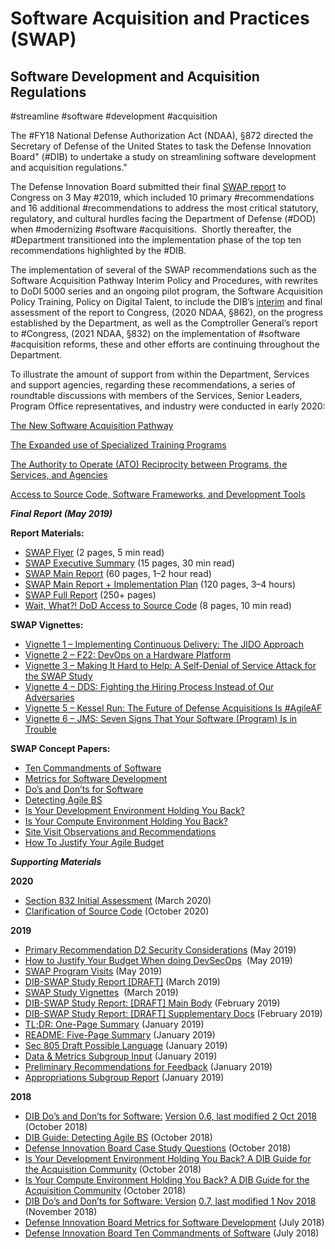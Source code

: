 # Software Acquisition and Practices (SWAP)
## Software Development and Acquisition Regulations
#streamline #software #development #acquisition

The #FY18 National Defense Authorization Act (NDAA), §872 directed the Secretary of Defense of the United States to task the Defense Innovation Board" (#DIB) to undertake a study on streamlining software development and acquisition regulations." 

The Defense Innovation Board submitted their final [SWAP report](https://innovation.defense.gov/software/) to Congress on 3 May #2019, which included 10 primary #recommendations and 16 additional #recommendations to address the most critical statutory, regulatory, and cultural hurdles facing the Department of Defense (#DOD) when #modernizing #software #acquisitions.  Shortly thereafter, the #Department transitioned into the implementation phase of the top ten recommendations highlighted by the #DIB.

The implementation of several of the SWAP recommendations such as the Software Acquisition Pathway Interim Policy and Procedures, with rewrites to DoDI 5000 series and an ongoing pilot program, the Software Acquisition Policy Training, Policy on Digital Talent, to include the DIB’s [interim](https://media.defense.gov/2020/Mar/05/2002259784/-1/-1/0/DIB%20_SEC.%20862_INITIAL%20ASSESSMENT_FINAL.PDF) and final assessment of the report to Congress, (2020 NDAA, §862), on the progress established by the Department, as well as the Comptroller General’s report to #Congress, (2021 NDAA, §832) on the implementation of #software #acquisition reforms, these and other efforts are continuing throughout the Department.

To illustrate the amount of support from within the Department, Services and support agencies, regarding these recommendations, a series of roundtable discussions with members of the Services, Senior Leaders, Program Office representatives, and industry were conducted in early 2020:

[The New Software Acquisition Pathway](http://www.dvidshub.net/video/embed/739994)

[The Expanded use of Specialized Training Programs](http://www.dvidshub.net/video/embed/739996)

[The Authority to Operate (ATO) Reciprocity between Programs, the Services, and Agencies](http://www.dvidshub.net/video/embed/739993)

[Access to Source Code, Software Frameworks, and Development Tools](http://www.dvidshub.net/video/embed/742797)

_**Final Report (May 2019)**_

**Report Materials:**

-   [SWAP Flyer](https://media.defense.gov/2019/May/01/2002126691/-1/-1/0/SWAP%20FLYER.PDF) (2 pages, 5 min read) 
-   [SWAP Executive Summary](https://media.defense.gov/2019/May/01/2002126690/-1/-1/0/SWAP%20EXECUTIVE%20SUMMARY.PDF) (15 pages, 30 min read) 
-   [SWAP Main Report](https://media.defense.gov/2019/May/01/2002126693/-1/-1/0/SWAP%20MAIN%20REPORT.PDF) (60 pages, 1–2 hour read) 
-   [SWAP Main Report + Implementation Plan](https://media.defense.gov/2019/May/01/2002126689/-1/-1/0/SWAP%20COMPLETE%20REPORT.PDF) (120 pages, 3–4 hours)
-   [SWAP Full Report](https://media.defense.gov/2019/Apr/30/2002124828/-1/-1/0/SOFTWAREISNEVERDONE_REFACTORINGTHEACQUISITIONCODEFORCOMPETITIVEADVANTAGE_FINAL.SWAP.REPORT.PDF) (250+ pages)
-   [Wait, What?! DoD Access to Source Code](https://media.defense.gov/2019/Oct/31/2002204223/-1/-1/0/DIB_CLARIFICATION_OF_SOURCE_CODE.PDF) (8 pages, 10 min read)

**SWAP Vignettes:**

-   [Vignette 1 – Implementing Continuous Delivery: The JIDO Approach](https://media.defense.gov/2019/May/01/2002126694/-1/-1/0/VIGNETTE%201%20-%20IMPLEMENTING%20CONTINUOUS%20DELIVERY%20THE%20JIDO%20APPROACH.PDF)
-   [Vignette 2 – F22: DevOps on a Hardware Platform](https://media.defense.gov/2019/May/01/2002126695/-1/-1/0/VIGNETTE%202%20-%20F22%20DEVOPS%20ON%20A%20HARDWARE%20PLATFORM.PDF)
-   [Vignette 3 – Making It Hard to Help: A Self-Denial of Service Attack for the SWAP Study](https://media.defense.gov/2019/May/01/2002126696/-1/-1/0/VIGNETTE%203%20-%20MAKING%20IT%20HARD%20TO%20STOP%20-%20A%20SELF-DENIAL%20OF%20SERVICE%20ATTACK%20FOR%20THE%20SWAP%20STUDY.PDF)
-   [Vignette 4 – DDS: Fighting the Hiring Process Instead of Our Adversaries](https://media.defense.gov/2019/May/01/2002126683/-1/-1/0/VIGNETTE%204%20-%20DDS,%20FIGHTING%20THE%20HIRING%20PROCESS%20INSTEAD%20OF%20OUR%20ADVERSARIES.PDF)
-   [Vignette 5 – Kessel Run: The Future of Defense Acquisitions Is #AgileAF](https://media.defense.gov/2019/May/01/2002126684/-1/-1/0/VIGNETTE%205%20-%20KESSEL%20RUN,%20THE%20FUTURE%20OF%20DEFENSE%20ACQUISITION%20IS%20#AGILEAF.PDF)
-   [Vignette 6 – JMS: Seven Signs That Your Software (Program) Is in Trouble](https://media.defense.gov/2019/May/01/2002126685/-1/-1/0/VIGNETTE%206%20-%20JMS,%20SEVEN%20SIGNS%20THAT%20YOUR%20SOFTWARE%20(PROGRAM)%20IS%20IN%20TROUBLE.PDF)

**SWAP Concept Papers:**

-   [Ten Commandments of Software](https://media.defense.gov/2019/May/02/2002127285/-1/-1/0/DEFENSEINNOVATIONBOARDTENCOMMANDMENTSOFSOFTWARE.PDF)
-   [Metrics for Software Development](https://media.defense.gov/2019/May/02/2002127284/-1/-1/0/DEFENSEINNOVATIONBOARDMETRICSFORSOFTWAREDEVELOPMENT.PDF)
-   [Do’s and Don’ts for Software](https://media.defense.gov/2019/May/02/2002127283/-1/-1/0/DEFENSEINNOVATIONBOARDDO)
-   [Detecting Agile BS](https://media.defense.gov/2019/May/02/2002127286/-1/-1/0/DIBGUIDEDETECTINGAGILEBS.PDF)
-   [Is Your Development Environment Holding You Back?](https://media.defense.gov/2019/May/02/2002127289/-1/-1/0/ISYOURDEVELOPMENTENVIRONMENTHOLDINGYOUBACKADIBGUIDEFORTHEACQUISITIONCOMMUNITY.PDF)
-   [Is Your Compute Environment Holding You Back?](https://media.defense.gov/2019/May/02/2002127288/-1/-1/0/ISYOURCOMPUTEENVIRONMENTHOLDINGYOUBACKADIBGUIDEFORTHEACQUISITIONCOMMUNITY.PDF)
-   [Site Visit Observations and Recommendations](https://media.defense.gov/2019/May/02/2002127290/-1/-1/0/SWAPPROGRAMVISITSQUESTIONSANDOBSERVATIONS.PDF)
-   [How To Justify Your Agile Budget](https://media.defense.gov/2019/May/02/2002127287/-1/-1/0/HOWTOJUSTIFYYOURBUDGETWHENDOINGDEVSECOPS.PDF)

_**Supporting Materials**_

**2020**

-   [S](http://media.defense.gov/2020/Mar/05/2002259784/-1/-1/0/DIB%20_SEC.%20862_INITIAL%20ASSESSMENT_FINAL.PDF)[ection 832 Initial Assessment](https://media.defense.gov/2020/Mar/05/2002259784/-1/-1/0/DIB%20_SEC.%20862_INITIAL%20ASSESSMENT_FINAL.PDF) (March 2020)
-   [Clarification of Source Code](https://media.defense.gov/2019/Oct/31/2002204223/-1/-1/0/DIB_CLARIFICATION_OF_SOURCE_CODE.PDF) (October 2020)

**2019**

-   [Primary Recommendation D2 Security Considerations](https://media.defense.gov/2019/May/02/2002127281/-1/-1/0/D2DRAFTIMPLEMENTATIONPLAN.PDF) (May 2019)
-   [How to Justify Your Budget When doing DevSecOps](https://media.defense.gov/2019/May/02/2002127287/-1/-1/0/HOWTOJUSTIFYYOURBUDGETWHENDOINGDEVSECOPS.PDF)  (May 2019)
-   [SWAP Program Visits](https://media.defense.gov/2019/May/02/2002127290/-1/-1/0/SWAPPROGRAMVISITSQUESTIONSANDOBSERVATIONS.PDF) (May 2019)
-   [DIB-SWAP Study Report [DRAFT]](https://media.defense.gov/2019/Mar/14/2002101480/-1/-1/0/DIB-SWAP_STUDY_REPORT[DRAFT],_LAST%20MODIFIED_13MAR2019.PDF) (March 2019)
-   [SWAP Study Vignettes](https://media.defense.gov/2019/Mar/07/2002097482/-1/-1/0/SWAP_STUDY_VIGNETTES.PDF)  (March 2019)
-   [DIB-SWAP Study Report: [DRAFT] Main Body](https://media.defense.gov/2019/Feb/22/2002092154/-1/-1/0/DIB-SWAP_STUDYREPORT[DRAFT]MAINBODY.PDF) (February 2019)
-   [DIB-SWAP Study Report: [DRAFT] Supplementary Docs](https://media.defense.gov/2019/Feb/22/2002092142/-1/-1/0/DIB-SWAP_STUDYREPORT[DRAFT]SUPPLEMENTARYDOCS.PDF) (February 2019)
-   [TL;DR: One-Page Summary](https://media.defense.gov/2019/Jan/14/2002079285/-1/-1/0/TL;DR_TOC_DIB_SWAP_V1.5_2019.01.11.PDF) (January 2019)
-   [README: Five-Page Summary](https://media.defense.gov/2019/Jan/14/2002079286/-1/-1/0/README_DIB_SWAP_V1.4_2019.01.11.PDF) (January 2019)
-   [Sec 805 Draft Possible Language](https://media.defense.gov/2019/Jan/15/2002080006/-1/-1/0/DIB_SEC805_DRAFT_POSSIBLE_LANGUAGE_2019.01.14.PDF) (January 2019)
-   [Data & Metrics Subgroup Input](https://media.defense.gov/2019/Jan/15/2002080005/-1/-1/0/DIB_DATA_METRICS_SUBGROUP_INPUT_V.2_2019.01.14.PDF) (January 2019)
-   [Preliminary Recommendations for Feedback](https://media.defense.gov/2019/Jan/15/2002080004/-1/-1/0/DIB_PRELIMINARY_RECOMMENDATIONS_FOR_FEEDBACK_2019.01.14.PDF) (January 2019)
-   [Appropriations Subgroup Report](https://media.defense.gov/2019/Jan/16/2002080473/-1/-1/0/DIB_APPROPRIATIONS_SUBGROUP_REPORT_2019.01.15.PDF) (January 2019)

**2018**

-   [DIB Do’s and Don’ts for Software:](http://media.defense.gov/2018/Oct/09/2002049593/-1/-1/0/DIB_DOS_DONTS_SOFTWARE_2018.10.05.PDF) [Version 0.6, last modified 2 Oct 2018](https://media.defense.gov/2018/Oct/09/2002049593/-1/-1/0/DIB_DOS_DONTS_SOFTWARE_2018.10.05.PDF) (October 2018)
-   [DIB Guide: Detecting Agile BS](https://media.defense.gov/2018/Oct/09/2002049591/-1/-1/0/DIB_DETECTING_AGILE_BS_2018.10.05.PDF) (October 2018)
-   [Defense Innovation Board Case Study Questions](https://media.defense.gov/2018/Oct/09/2002049594/-1/-1/0/DIB_CASE_STUDY_QUESTIONS_OBSERVATIONS_2018.10.09.PDF) (October 2018)
-   [Is Your Development Environment Holding You Back? A DIB Guide for the Acquisition Community](https://media.defense.gov/2018/Oct/09/2002049592/-1/-1/0/DIB_DEVELOPMENT_ENVIRONMENT_2018.10.05.PDF) (October 2018)
-   [Is Your Compute Environment Holding You Back? A DIB Guide for the Acquisition Community](https://media.defense.gov/2018/Oct/09/2002049590/-1/-1/0/DIB_COMPUTE_ENVIRONMENT_2018.10.05.PDF) (October 2018)
-   [DIB Do’s and Don’ts for Software: Version](http://media.defense.gov/2018/Nov/02/2002058905/-1/-1/0/DIB_DOS_DONTS_%20SOFTWARE_V2_2018.11.02.PDF) [0.7, last modified 1 Nov 2018](https://media.defense.gov/2018/Nov/02/2002058905/-1/-1/0/DIB_DOS_DONTS_%20SOFTWARE_V2_2018.11.02.PDF) [](http://media.defense.gov/2018/Nov/02/2002058905/-1/-1/0/DIB_DOS_DONTS_%20SOFTWARE_V2_2018.11.02.PDF) (November 2018)
-   [Defense Innovation Board Metrics for Software Development](http://media.defense.gov/2018/Jul/10/2001940937/-1/-1/0/DIB_METRICS_FOR_SOFTWARE_DEVELOPMENT_V0.9_2018.07.10.PDF) (July 2018)
-   [Defense Innovation Board Ten Commandments of Software](http://media.defense.gov/2018/Apr/22/2001906836/-1/-1/0/DEFENSEINNOVATIONBOARD_TEN_COMMANDMENTS_OF_SOFTWARE_2018.04.20.PDF) (July 2018)
